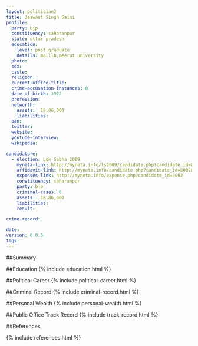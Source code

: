 ```yaml
---
layout: politician2
title: Jaswant Singh Saini
profile: 
  party: bjp
  constituency: saharanpur
  state: uttar pradesh
  education: 
    level: post graduate
    details: ma,llb,meerut university
  photo: 
  sex: 
  caste: 
  religion: 
  current-office-title: 
  crime-accusation-instances: 0
  date-of-birth: 1972
  profession: 
  networth: 
    assets:  18,86,000
    liabilities: 
  pan: 
  twitter: 
  website: 
  youtube-interview: 
  wikipedia: 

candidature: 
  - election: Lok Sabha 2009
    myneta-link: http://myneta.info/ls2009/candidate.php?candidate_id=8002
    affidavit-link: http://myneta.info/candidate.php?candidate_id=8002&scan=original
    expenses-link: http://myneta.info/expense.php?candidate_id=8002
    constituency: saharanpur 
    party: bjp
    criminal-cases: 0
    assets:  18,86,000
    liabilities: 
    result:  

crime-record: 

date: 
version: 0.0.5
tags: 
---
```

##Summary


##Education
{% include education.html %}


##Political Career
{% include political-career.html %}


##Criminal Record
{% include criminal-record.html %}


##Personal Wealth
{% include personal-wealth.html %}


##Public Office Track Record
{% include track-record.html %}


##References


{% include references.html %}
